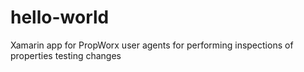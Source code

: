 # hello-world
Xamarin app for PropWorx user agents for performing inspections of properties
testing changes
